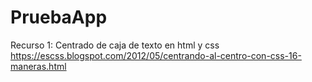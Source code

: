 # PruebaApp

Recurso 1:
Centrado de caja de texto en html y css
https://escss.blogspot.com/2012/05/centrando-al-centro-con-css-16-maneras.html
